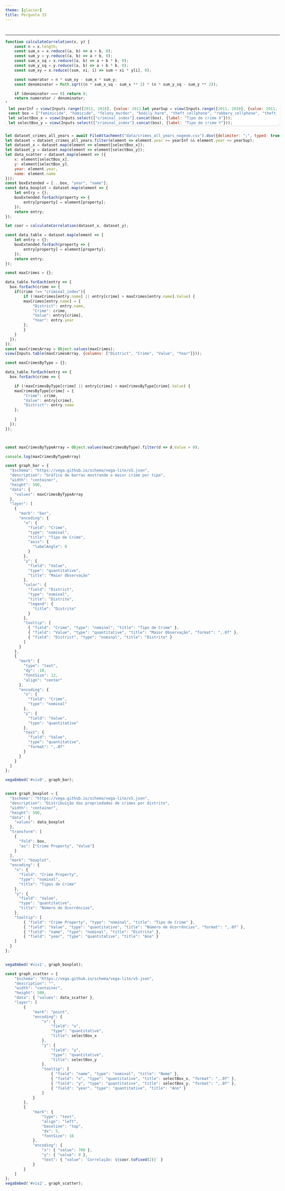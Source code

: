 ```yaml
---
theme: [glacier]
title: Pergunta 33
---
```

<style> body, div, p, li, ol, h1, h2, h3 { max-width: none; } 

.yearSelect {
    width: calc(100% - 20px);
    background-color: white; 
    box-shadow: 0 2px 4px rgba(0, 0, 0, 0.1); 
    position: sticky; 
    top: 0; 
    z-index: 1000000000000000000;
    border-radius: 10px;
    margin-bottom: 50px;
    padding-left: 10px; 
    padding-right: 10px; 
}

.yearSelect > div {
    margin-top: -25px; /* Adiciona 5px de espaço acima de cada item */
    margin-bottom: -25px; /* Adiciona 5px de espaço abaixo de cada item */
}

</style>

<script src="https://cdn.jsdelivr.net/npm/vega@5"></script>
<script src="https://cdn.jsdelivr.net/npm/vega-lite@5"></script>
<script src="https://cdn.jsdelivr.net/npm/vega-embed@6"></script>
<script src="https://cdn.jsdelivr.net/npm/simple-statistics@7.7.4/dist/simple-statistics.min.js"></script>

<h1> </h1>
<hr>

```js
function calculateCorrelation(x, y) {
    const n = x.length;
    const sum_x = x.reduce((a, b) => a + b, 0);
    const sum_y = y.reduce((a, b) => a + b, 0);
    const sum_x_sq = x.reduce((a, b) => a + b * b, 0);
    const sum_y_sq = y.reduce((a, b) => a + b * b, 0);
    const sum_xy = x.reduce((sum, xi, i) => sum + xi * y[i], 0);

    const numerator = n * sum_xy - sum_x * sum_y;
    const denominator = Math.sqrt((n * sum_x_sq - sum_x ** 2) * (n * sum_y_sq - sum_y ** 2));

    if (denominator === 0) return 0;
    return numerator / denominator;
}
```



<div class="yearSelect">

<div style="display: flex; justify-content: space-between; width: 100%; margin-bottom:10px;">

```js
let yearInf = view(Inputs.range([2011, 2018], {value: 2011, step: 1, label: "Ano Inferior"}));
```

```js
let yearSup = view(Inputs.range([2011, 2018], {value: 2011, step: 1, label: "Ano Superior"}));
```

</div>

```js
const box = ["feminicide", "homicide", "felony_murder", "bodily_harm", "theft_cellphone", "robbery_cellphone", "theft_auto", "armed_robbery_auto", "criminal_index"]
let selectBox_x = view(Inputs.select(["criminal_index"].concat(box), {label: "Tipo de crime X"}));
let selectBox_y = view(Inputs.select(["criminal_index"].concat(box), {label: "Tipo de crime Y"}));
```

</div>


```js
let dataset_crimes_all_years = await FileAttachment("data/crimes_all_years_nogeom.csv").dsv({delimiter: ";", typed: true});
let dataset = dataset_crimes_all_years.filter(element => element.year >= yearInf && element.year <= yearSup);
let dataset_x = dataset.map(element => element[selectBox_x]);
let dataset_y = dataset.map(element => element[selectBox_y]);
let data_scatter = dataset.map(element => ({
    x: element[selectBox_x],
    y: element[selectBox_y],
    year: element.year,
    name: element.name
}));
const boxExtended = [...box, "year", "name"];
const data_boxplot = dataset.map(element => {
    let entry = {};
    boxExtended.forEach(property => {
        entry[property] = element[property];
    });
    return entry;
});

let coor = calculateCorrelation(dataset_x, dataset_y);

```


```js
const data_table = dataset.map(element => {
    let entry = {};
    boxExtended.forEach(property => {
        entry[property] = element[property];
    });
    return entry;
});

const maxCrimes = {};

data_table.forEach(entry => {
  box.forEach(crime => {
    if(crime !== "criminal_index"){
        if (!maxCrimes[entry.name] || entry[crime] > maxCrimes[entry.name].Value) {
        maxCrimes[entry.name] = {
            "District": entry.name,
            "Crime": crime,
            "Value": entry[crime],
            "Year": entry.year 
        };
        }
    }
  });
});
const maxCrimesArray = Object.values(maxCrimes);
view(Inputs.table(maxCrimesArray, {columns: ["District", "Crime", "Value", "Year"]}));
```

```js
const maxCrimesByType = {};

data_table.forEach(entry => {
  box.forEach(crime => {

    if (!maxCrimesByType[crime] || entry[crime] > maxCrimesByType[crime].Value) {
    maxCrimesByType[crime] = {
        "Crime": crime,
        "Value": entry[crime],
        "District": entry.name
    };
        
    }
  });
});



const maxCrimesByTypeArray = Object.values(maxCrimesByType).filter(d => d.Value > 0);

console.log(maxCrimesByTypeArray)

const graph_bar = {
  "$schema": "https://vega.github.io/schema/vega-lite/v5.json",
  "description": "Gráfico de barras mostrando o maior crime por tipo",
  "width": "container",
  "height": 500,
  "data": {
    "values": maxCrimesByTypeArray
  },
  "layer": [
    {
      "mark": "bar",
      "encoding": {
        "x": {
          "field": "Crime",
          "type": "nominal",
          "title": "Tipo de Crime",
          "axis": {
            "labelAngle": 0
          }
        },
        "y": {
          "field": "Value",
          "type": "quantitative",
          "title": "Maior Observação"
        },
        "color": {
          "field": "District",
          "type": "nominal",
          "title": "Distrito",
          "legend": {
            "title": "Distrito"
          }
        },
        "tooltip": [
          { "field": "Crime", "type": "nominal", "title": "Tipo de Crime" },
          { "field": "Value", "type": "quantitative", "title": "Maior Observação", "format": ",.0f" },
          { "field": "District", "type": "nominal", "title": "Distrito" }
        ]
      }
    },
    {
      "mark": {
        "type": "text",
        "dy": -10,
        "fontSize": 12,
        "align": "center"
      },
      "encoding": {
        "x": {
          "field": "Crime",
          "type": "nominal"
        },
        "y": {
          "field": "Value",
          "type": "quantitative"
        },
        "text": {
          "field": "Value",
          "type": "quantitative",
          "format": ",.0f"
        }
      }
    }
  ]
};

vegaEmbed('#vis0', graph_bar);
```

<div class="grid grid-cols-1"> 
    <div id="vis0" class="card"></div>
</div>


<div class="grid grid-cols-1"> 
    <div id="vis1" class="card"></div>
</div>

```js

const graph_boxplot = {
  "$schema": "https://vega.github.io/schema/vega-lite/v5.json",
  "description": "Distribuição das propriedades de crimes por distrito",
  "width": "container",
  "height": 500,
  "data": {
    "values": data_boxplot
  },
  "transform": [
    {
      "fold": box,
      "as": ["Crime Property", "Value"]
    }
  ],
  "mark": "boxplot",
  "encoding": {
    "x": {
      "field": "Crime Property",
      "type": "nominal",
      "title": "Tipos de Crime"
    },
    "y": {
      "field": "Value",
      "type": "quantitative",
      "title": "Número de Ocorrências",
    },
    "tooltip": [
        { "field": "Crime Property", "type": "nominal", "title": "Tipo de Crime" },
        { "field": "Value", "type": "quantitative", "title": "Número de Ocorrências", "format": ",.0f" },
        { "field": "name", "type": "nominal", "title": "Distrito" },
        { "field": "year", "type": "quantitative", "title": "Ano" }
    ]
  }
};


vegaEmbed('#vis1', graph_boxplot);

```




```js
const graph_scatter = {
    "$schema": "https://vega.github.io/schema/vega-lite/v5.json",
    "description": "",
    "width": "container",
    "height": 500,
    "data": { "values": data_scatter },
    "layer": [
        {
            "mark": "point",
            "encoding": {
                "x": {
                    "field": "x",
                    "type": "quantitative",
                    "title": selectBox_x
                },
                "y": {
                    "field": "y",
                    "type": "quantitative",
                    "title": selectBox_y
                },
                "tooltip": [
                    { "field": "name", "type": "nominal", "title": "Nome" },
                    { "field": "x", "type": "quantitative", "title": selectBox_x, "format": ",.0f" },
                    { "field": "y", "type": "quantitative", "title": selectBox_y, "format": ",.0f" },
                    { "field": "year", "type": "quantitative", "title": "Ano" }
                ]
            }
        },
        {
            "mark": {
                "type": "text",
                "align": "left",
                "baseline": "top",
                "dx": 5,
                "fontSize": 16
            },
            "encoding": {
                "x": { "value": 700 },
                "y": { "value": 0 },
                "text": { "value": `Correlação: ${coor.toFixed(2)}` }
            }
        }
    ]
};
vegaEmbed('#vis2', graph_scatter);
```



<div class="grid grid-cols-1"> 
    <div id="vis2" class="card grid-colspan-1"></div>
</div>







